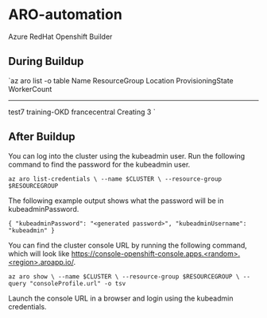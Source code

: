 # ARO-automation
Azure RedHat Openshift Builder

## During Buildup

`az aro list -o table
Name    ResourceGroup    Location       ProvisioningState    WorkerCount
------  ---------------  -------------  -------------------  -------------
test7   training-OKD     francecentral  Creating             3
`

## After Buildup

You can log into the cluster using the kubeadmin user. Run the following command to find the password for the kubeadmin user.

`az aro list-credentials \
  --name $CLUSTER \
  --resource-group $RESOURCEGROUP`
  
The following example output shows what the password will be in kubeadminPassword.

`{
  "kubeadminPassword": "<generated password>",
  "kubeadminUsername": "kubeadmin"
}`

You can find the cluster console URL by running the following command, which will look like https://console-openshift-console.apps.<random>.<region>.aroapp.io/.

 `az aro show \
    --name $CLUSTER \
    --resource-group $RESOURCEGROUP \
    --query "consoleProfile.url" -o tsv`
    
Launch the console URL in a browser and login using the kubeadmin credentials.
